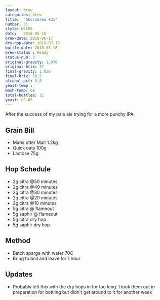```yaml
---
layout: brew
categories: brew
title:  "Skorubrew #31"
number: 31
style: NEIPA
date:   2018-06-16
brew-date: 2018-06-17
dry-hop-date: 2018-07-18
bottle-date: 2018-08-18
brew-status : Ready
status-num: 3
original-gravity: 1.070
original-brix: 17
final-gravity: 1.026
final-brix: 10.5
alcohol-pct: 5.8
yeast-temp : 
mash-temp: 68
total-bottles: 11
yeast: US-05
---
```


After the success of my pale ale trying for a more punchy IPA.

Grain Bill
-----

* Maris otter Malt 1.2kg
* Quick oats 100g
* Lactose 75g


Hop Schedule
-------------
* 2g citra @50 minutes 
* 2g citra @40 minutes 
* 2g citra @30 minutes
* 2g citra @20 minutes
* 2g citra @10 minutes
* 5g citra @ flameout
* 5g saphir @ flameout
* 5g citra dry hop
* 5g saphir dry hop


Method
-------

* Batch sparge with water 70C
* Bring to boil and leave for 1 hour


Updates
-------

* Probably left this with the dry hops in for too long. I took them out in preparation for bottling but didn't get around to it for another week
